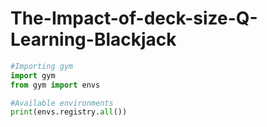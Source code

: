 # The-Impact-of-deck-size-Q-Learning-Blackjack

```python
#Importing gym
import gym
from gym import envs

#Available environments
print(envs.registry.all())
```



